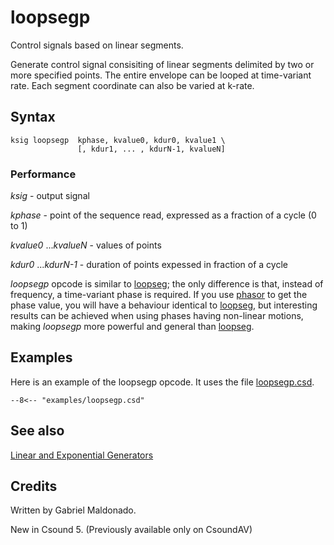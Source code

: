 <!--
id:loopsegp
category:Signal Generators:Linear and Exponential Generators
-->
# loopsegp
Control signals based on linear segments.

Generate control signal consisiting of linear segments delimited by two or more specified points. The entire envelope can be looped at time-variant rate. Each segment coordinate can also be varied at k-rate.

## Syntax
```csound-orc
ksig loopsegp  kphase, kvalue0, kdur0, kvalue1 \
               [, kdur1, ... , kdurN-1, kvalueN]
```

### Performance
_ksig_ - output signal

_kphase_ - point of the sequence read, expressed as a fraction of a cycle (0 to 1)

_kvalue0_ ..._kvalueN_  - values of points

_kdur0_ ..._kdurN-1_  -  duration of points expessed in fraction of a cycle

_loopsegp_ opcode is similar to [loopseg](../../opcodes/loopseg); the only difference is that, instead of frequency,  a time-variant phase is required. If you use [phasor](../../opcodes/phasor) to get the phase value, you will have a behaviour identical to [loopseg](../../opcodes/loopseg), but interesting results can be achieved when using phases having non-linear motions, making _loopsegp_ more  powerful and general than [loopseg](../../opcodes/loopseg).

## Examples
Here is an example of the loopsegp opcode. It uses the file [loopsegp.csd](../../examples/loopsegp.csd).
``` csound-orc title="Example of the loopsegp opcode." linenums="1"
--8<-- "examples/loopsegp.csd"
```

## See also
[Linear and Exponential Generators](../../siggen/lineexp)

## Credits
Written by Gabriel Maldonado.

New in Csound 5. (Previously available only on CsoundAV)
